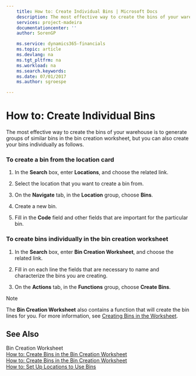 ```yaml
---
    title: How to: Create Individual Bins | Microsoft Docs
    description: The most effective way to create the bins of your warehouse is to generate groups of similar bins in the bin creation worksheet, but you can also create your bins individually as follows.
    services: project-madeira
    documentationcenter: ''
    author: SorenGP

    ms.service: dynamics365-financials
    ms.topic: article
    ms.devlang: na
    ms.tgt_pltfrm: na
    ms.workload: na
    ms.search.keywords:
    ms.date: 07/01/2017
    ms.author: sgroespe

---
```

# How to: Create Individual Bins
The most effective way to create the bins of your warehouse is to generate groups of similar bins in the bin creation worksheet, but you can also create your bins individually as follows.  
  
### To create a bin from the location card  
  
1.  In the **Search** box, enter **Locations**, and choose the related link.  
  
2.  Select the location that you want to create a bin from.  
  
3.  On the **Navigate** tab, in the **Location** group, choose **Bins**.  
  
4.  Create a new bin.  
  
5.  Fill in the **Code** field and other fields that are important for the particular bin.  
  
### To create bins individually in the bin creation worksheet  
  
1.  In the **Search** box, enter **Bin Creation Worksheet**, and choose the related link.  
  
2.  Fill in on each line the fields that are necessary to name and characterize the bins you are creating.  
  
3.  On the **Actions** tab, in the **Functions** group, choose **Create Bins**.  
  
> [!NOTE]  
>  The **Bin Creation Worksheet** also contains a function that will create the bin lines for you. For more information, see [Creating Bins in the Worksheet](../how-to-create-bins-in-the-bin-creation-worksheet.md).  
  
## See Also  
 Bin Creation Worksheet   
 [How to: Create Bins in the Bin Creation Worksheet](../how-to-create-bins-in-the-bin-creation-worksheet.md)   
 [How to: Create Bins in the Bin Creation Worksheet](../how-to-create-bins-in-the-bin-creation-worksheet.md)   
 [How to: Set Up Locations to Use Bins](../how-to-set-up-locations-to-use-bins.md)